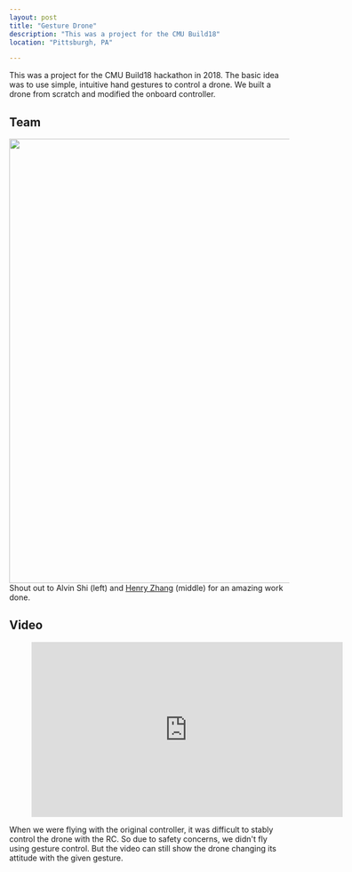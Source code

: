 ```yaml
---
layout: post
title: "Gesture Drone"
description: "This was a project for the CMU Build18"
location: "Pittsburgh, PA"

---
```


This was a project for the CMU Build18 hackathon in 2018. The basic idea was to use simple, intuitive hand gestures to control a drone. We built a drone from scratch and modified the onboard controller.

## Team
<img src="images/gesture_drone/team.jpg" width="800"><br />
Shout out to Alvin Shi (left) and [Henry Zhang](https://henryzh47.github.io/) (middle) for an amazing work done.

## Video
<figure class="video_container">
  <iframe width="560" height="315" src="https://www.youtube.com/embed/5tf-aXMDi5U" frameborder="0" allow="accelerometer; autoplay; encrypted-media; gyroscope; picture-in-picture" allowfullscreen></iframe>
</figure>
When we were flying with the original controller, it was difficult to stably control the drone with the RC. So due to safety concerns, we didn't fly using gesture control. But the video can still show the drone changing its attitude with the given gesture.


